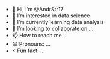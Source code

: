 - 👋 Hi, I’m @AndrStr17
- 👀 I’m interested in data science
- 🌱 I’m currently learning data analysis
- 💞️ I’m looking to collaborate on ...
- 📫 How to reach me ...
- 😄 Pronouns: ...
- ⚡ Fun fact: ...

<!---
AndrStr17/AndrStr17 is a ✨ special ✨ repository because its `README.md` (this file) appears on your GitHub profile.
You can click the Preview link to take a look at your changes.
--->
